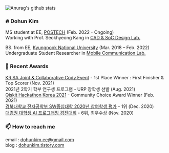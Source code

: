 
![Anurag's github stats](https://github-readme-stats.vercel.app/api?username=yh08037&show_icons=true&theme=tokyonight)

### 🔥 Dohun Kim
MS student at EE, [POSTECH](https://ee.postech.ac.kr/) (Feb. 2022 - Ongoing)<br>
Working with Prof. Seokhyeong Kang in [CAD & SoC Design Lab.](http://csdl.postech.ac.kr)<br>

BS. from EE, [Kyungpook National University](https://see.knu.ac.kr) (Mar. 2018 – Feb. 2022)<br>
Undergraduate Student Researcher in [Mobile Communication Lab.](http://mimocom.knu.ac.kr)<br>


<!--
### 🔭 I’m currently working on
Lab Project: Development of Distributed Underwater Monitoring and Control Networks<br>
 -->
<!--  
### 📖 I’m currently learning
Quantum Computing with [Qiskit](https://qiskit.org)<br>
Quantum Machine Learning with [PennyLane](https://pennylane.ai)<br> -->

### 🎉 Recent Awards
[KR SA Joint & Collaborative Cody Event](https://www.mathworks.com/matlabcentral/cody/groups/29269) - 1st Place Winner : First Finisher & Top Scorer (Nov. 2021)<br>
2021년 2학기 학부 연구생 프로그램 - URP 장학생 선발 (Aug. 2021)<br>
[Qiskit Hackathon Korea 2021](https://github.com/yh08037/quantum-neural-network) - Community Choice Award Winner (Feb. 2021)<br>
[경북대학교 전자공학부 SW중심대학 2020년 참여학생 평가](https://github.com/knuee/sw2020/blob/main/evaluation1.md) - 1위 (Dec. 2020)<br>
[대경권 대학생 AI 프로그래밍 경진대회](https://programmers.co.kr/competitions/581/dg-univ-2020) - 6위, 최우수상 (Nov. 2020)<br>

### 📫 How to reach me
email : dohunkim.ee@gmail.com<br>
blog : [dohunkim.tistory.com](https://dohunkim.tistory.com)<br>

<!--
- 👯 I’m looking to collaborate on ...
- 🤔 I’m looking for help with ...
- 💬 Ask me about ...
- 😄 Pronouns: ...
- ⚡ Fun fact: ...
-->
